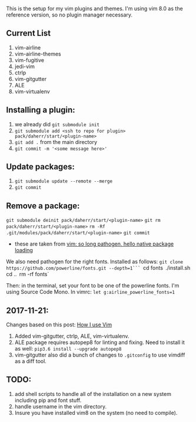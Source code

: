 This is the setup for my vim plugins and themes.
I'm using vim 8.0 as the reference version, so no plugin manager necessary.

Current List
------------
1. vim-airline
2. vim-airline-themes
3. vim-fugitive
4. jedi-vim
5. ctrlp
6. vim-gitgutter
7. ALE
8. vim-virtualenv

Installing a plugin:
--------------------

1. we already did `git submodule init`
2. `git submodule add <ssh to repo for plugin> pack/daherr/start/<plugin-name>`
3. `git add .` from the main directory
4. `git commit -m '<some message here>'`

Update packages:
----------------
1. `git submodule update --remote --merge`
2. `git commit`

Remove a package:
-----------------
`git submodule deinit pack/daherr/start/<plugin-name>`
`git rm pack/daherr/start/<plugin-name>`
`rm -Rf .git/modules/pack/daherr/start/<plugin-name>`
`git commit`

* these are taken from [vim: so long pathogen, hello native package loading](https://shapeshed.com/vim-packages)

We also need pathogen for the right fonts. Installed as follows:
`git clone https://github.com/powerline/fonts.git --depth=1```
`cd fonts`
`./install.sh`
`cd ..`
`rm -rf fonts`

Then: in the terminal, set your font to be one of the powerline fonts. I'm using Source Code Mono.
In vimrc: `let g:airline_powerline_fonts=1`

2017-11-21:
----------

Changes based on this post: [How I use Vim](https://boddy.im/vim-dev-env.html)

1. Added vim-gitgutter, ctrlp, ALE, vim-virtualenv.
2. ALE package requires autopep8 for linting and fixing. Need to install it as well: `pip3.6 install --upgrade autopep8`
3. vim-gitgutter also did a bunch of changes to `.gitconfig` to use vimdiff as a diff tool.

TODO:
-----
1. add shell scripts to handle all of the installation on a new system including pip and font stuff.
2. handle username in the vim directory.
3. Insure you have installed vim8 on the system (no need to compile).
